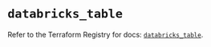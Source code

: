 # `databricks_table`

Refer to the Terraform Registry for docs: [`databricks_table`](https://registry.terraform.io/providers/databricks/databricks/1.79.0/docs/resources/table).
